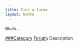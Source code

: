 ```yaml
---
title: Find a forum
layout: howto
---
```


<style>#content p {margin-left: 3em; text-indent: 2em;}
</style>

Blurb...

[###Category](#cat)
[Forum](#forum)\\
Description
